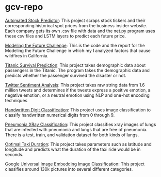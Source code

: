 # gcv-repo
[Automated Stock Predictor](https://github.com/Gurinder-Vasanta/gcv-repo/tree/Automated_Stock_Price_Predictor): 
This project scraps stock tickers and their corresponding historical spot prices from the business insider website. Each company gets its own .csv file with data and the net.py program uses these csv files and LSTM layers to predict each future price. 

[Modeling the Future Challenge](https://github.com/Gurinder-Vasanta/gcv-repo/tree/Modeling_The_Future_Challenge_Code):
This is the code and the report for the Modeling the Future Challenge in which my I analyzed factors that cause wildfires in California. 

[Titanic Survival Prediction](https://github.com/Gurinder-Vasanta/gcv-repo/tree/Titanic_Survival_Prediction):
This project takes demographic data about passengers in the Titanic. The program takes the demographic data and predicts whether the passenger survived the disaster or not. 

[Twitter Sentiment Analysis](https://github.com/Gurinder-Vasanta/gcv-repo/tree/Twitter_Sentiment_Analysis):
This project takes raw string data from 1.6 million tweets and determines if the tweets express a positive emotion, a negative emotion, or a neutral emotion using NLP and one-hot encoding techniques. 

[Handwritten Digit Classification](https://github.com/Gurinder-Vasanta/gcv-repo/tree/Handwritten_Digit_Classification):
This project uses image classification to classify handwritten numerical digits from 0 through 9. 

[Pneumonia XRay Classification](https://github.com/Gurinder-Vasanta/gcv-repo/tree/Pneumonia_XRay_Classification):
This project classifies xray images of lungs that are infected with pneumonia and lungs that are free of pneumonia. There is a test, train, and validation dataset for both kinds of lungs. 

[Optimal Taxi Duration](https://github.com/Gurinder-Vasanta/gcv-repo/tree/Optimal_Taxi_Duration):
This project takes parameters such as latitude and longitude and predicts what the duration of the taxi ride would be in seconds. 

[Google Universal Image Embedding Image Classification](https://github.com/Gurinder-Vasanta/gcv-repo/tree/GUIE_Image_Classification):
This project classifies around 130k pictures into several different categories. 
